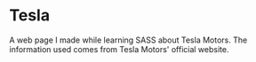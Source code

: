 # Tesla
A web page I made while learning SASS about Tesla Motors. The information used comes from Tesla Motors' official website.
